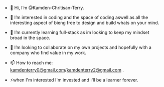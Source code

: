- 👋 Hi, I’m @Kamden-Chritisan-Terry.
- 👀 I’m interested in coding and the space of coding aswell as all the interesting aspect of bieng free to design and build whats on your mind.
  
- 🌱 I’m currently learning full-stack as im looking to keep my mindset broad in the space.
  
- 💞️ I’m looking to collaborate on my own projects and hopefully with a company who find value in my work.
  
- 📫 How to reach me: kamdenterry0@gmail.com/kamdenterry2@gmail.com .

- ⚡️when I'm interested I'm invested and I'll be a learner forever.


<!---
KamdenChritisanTerry/KamdenChritisanTerry is a ✨ special ✨ repository because its `README.md` (this file) appears on your GitHub profile.
You can click the Preview link to take a look at your changes.
--->
